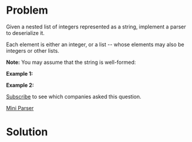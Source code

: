 
# Problem

Given a nested list of integers represented as a string, implement a parser to
deserialize it.

Each element is either an integer, or a list -- whose elements may also be
integers or other lists.

**Note:** You may assume that the string is well-formed: 

**Example 1:**

**Example 2:**

[Subscribe](/subscribe/) to see which companies asked this question.



[Mini Parser](https://leetcode.com/problems/mini-parser)

# Solution



